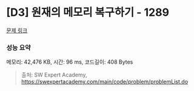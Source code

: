 # [D3] 원재의 메모리 복구하기 - 1289 

[문제 링크](https://swexpertacademy.com/main/code/problem/problemDetail.do?contestProbId=AV19AcoKI9sCFAZN) 

### 성능 요약

메모리: 42,476 KB, 시간: 96 ms, 코드길이: 408 Bytes



> 출처: SW Expert Academy, https://swexpertacademy.com/main/code/problem/problemList.do